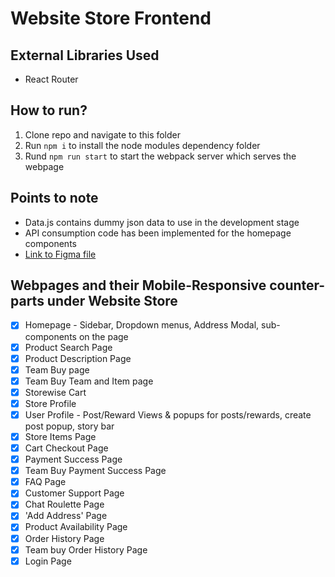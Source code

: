 # Website Store Frontend
## External Libraries Used
- React Router


## How to run?
1. Clone repo and navigate to this folder
2. Run `npm i` to install the node modules dependency folder
3. Rund `npm run start` to start the webpack server which serves the webpage


## Points to note
- Data.js contains dummy json data to use in the development stage
- API consumption code has been implemented for the homepage components
- [Link to Figma file](https://www.figma.com/file/2tnb0CqCapK5Je14nV6p3d/ThirdWeel-website-for-Devs?node-id=0%3A1)

## Webpages and their Mobile-Responsive counter-parts under Website Store
- [x] Homepage - Sidebar, Dropdown menus, Address Modal, sub-components on the page
- [x] Product Search Page
- [x] Product Description Page
- [x] Team Buy page
- [x] Team Buy Team and Item page
- [x] Storewise Cart
- [x] Store Profile
- [x] User Profile - Post/Reward Views & popups for posts/rewards, create post popup, story bar
- [x] Store Items Page
- [x] Cart Checkout Page
- [x] Payment Success Page
- [x] Team Buy Payment Success Page
- [x] FAQ Page
- [x] Customer Support Page
- [x] Chat Roulette Page
- [x] 'Add Address' Page
- [x] Product Availability Page
- [x] Order History Page
- [x] Team buy Order History Page
- [x] Login Page
